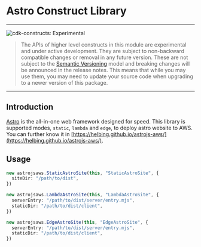 # Astro Construct Library

<!--BEGIN STABILITY BANNER-->

---

![cdk-constructs: Experimental](https://img.shields.io/badge/cdk--constructs-experimental-important.svg?style=for-the-badge)

> The APIs of higher level constructs in this module are experimental and under active development.
> They are subject to non-backward compatible changes or removal in any future version. These are
> not subject to the [Semantic Versioning](https://semver.org/) model and breaking changes will be
> announced in the release notes. This means that while you may use them, you may need to update
> your source code when upgrading to a newer version of this package.

---

<!--END STABILITY BANNER-->

## Introduction

[Astro](https://astro.build/) is the all-in-one web framework designed for speed. This library is supported modes, `static`, `lambda` and `edge`, to deploy astro website to AWS. You can further know it in [https://helbing.github.io/astrojs-aws/](https://helbing.github.io/astrojs-aws/).

## Usage

```ts
new astrojsaws.StaticAstroSite(this, "StaticAstroSite", {
  siteDir: "/path/to/dist",
})

new astrojsaws.LambdaAstroSite(this, "LambdaAstroSite", {
  serverEntry: "/path/to/dist/server/entry.mjs",
  staticDir: "/path/to/dist/client",
})

new astrojsaws.EdgeAstroSite(this, "EdgeAstroSite", {
  serverEntry: "/path/to/dist/server/entry.mjs",
  staticDir: "/path/to/dist/client",
})
```

